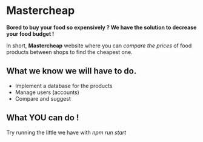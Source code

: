 # **Mastercheap**

**Bored to buy your food so expensively ? We have the solution to decrease your food budget !**

 In short, **Mastercheap** website where you can *compare the prices* of food products between shops to find the cheapest one.

## **What we know we will have to do.**

* Implement a database for the products
* Manage users (accounts)
* Compare and suggest

## **What YOU can do !**

Try running the little we have with *npm run start* 